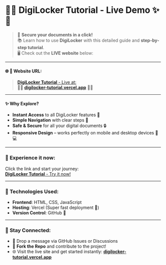# 🚀✨ **DigiLocker Tutorial - Live Demo** ✨🚀

> 🔐 **Secure your documents in a click!**  
> 📚 Learn how to use **DigiLocker** with this detailed guide and **step-by-step tutorial**.  
> 🖥️ Check out the **LIVE website** below:

---

#### 🌐 **🔗 Website URL:**

> [**DigiLocker Tutorial** - Live at:](https://digilocker-tutorial.vercel.app)  
> 🏃‍♂️ **[digilocker-tutorial.vercel.app](https://digilocker-tutorial.vercel.app)** 🏃‍♀️  

---

#### ✨ **Why Explore?**

- **Instant Access** to all DigiLocker features 📲  
- **Simple Navigation** with clear steps 📑  
- **Safe & Secure** for all your digital documents 🔒  
- **Responsive Design** – works perfectly on mobile and desktop devices 📱💻

---

### 🌟 **Experience it now**:
Click the link and start your journey:  
[**DigiLocker Tutorial** - Try it now!](https://digilocker-tutorial.vercel.app)

---

### 🎯 **Technologies Used:**
- **Frontend**: HTML, CSS, JavaScript
- **Hosting**: Vercel (Super fast deployment 🚀)
- **Version Control**: GitHub 📂

---

### 📣 **Stay Connected:**

- 💬 Drop a message via GitHub Issues or Discussions
- 🔄 **Fork the Repo** and contribute to the project!
- 🌐 Visit the live site and get started instantly: [**digilocker-tutorial.vercel.app**](https://digilocker-tutorial.vercel.app)

